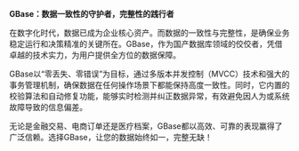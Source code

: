 **GBase：数据一致性的守护者，完整性的践行者**

在数字化时代，数据已成为企业核心资产。而数据的一致性与完整性，是确保业务稳定运行和决策精准的关键所在。GBase，作为国产数据库领域的佼佼者，凭借卓越的技术实力，为用户提供全方位的数据保障。

GBase以“零丢失、零错误”为目标，通过多版本并发控制（MVCC）技术和强大的事务管理机制，确保数据在任何操作场景下都能保持高度一致性。同时，它内置的校验算法和自动修复功能，能够实时检测并纠正数据异常，有效避免因人为或系统故障导致的信息偏差。

无论是金融交易、电商订单还是医疗档案，GBase都以高效、可靠的表现赢得了广泛信赖。选择GBase，让您的数据始终如一，完整无缺！
